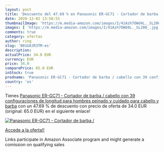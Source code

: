 ```yaml
---
layout: post
title: 'Descuento del 47.69 % en Panasonic ER-GC71 - Cortador de barba / '
date: 2020-12-02 13:50:53
thumbnailImage: 'https://m.media-amazon.com/images/I/41Azh7OWd4L._SL200_.jpg'
images: [ 'https://m.media-amazon.com/images/I/41Azh7OWd4L._SL200_.jpg' ]
comments: true
category: ofertas
author: ring
slug: 'B01G8JR3TM-es'
description:
actualPrice: 34.0 EUR
currency: EUR
price: 34.0
comparePrice: 65.0 EUR
inStock: true
prodname: 'Panasonic ER-GC71 - Cortador de barba / cabello con 39 configuraciones de longitud  para hombres  peinado y cuidado para cabello y barba'
country: 'es'
---
```


Tienes [Panasonic ER-GC71 - Cortador de barba / cabello con 39 configuraciones de longitud  para hombres  peinado y cuidado para cabello y barba](https://www.amazon.es/dp/B01G8JR3TM/?tag=tolees-21) con un 47.69 % de descuento con precio de oferta de 34.0 EUR (original: 65.0 EUR) en el siguiente enlace!

[![Panasonic ER-GC71 - Cortador de barba / ](https://m.media-amazon.com/images/I/41Azh7OWd4L._SL200_.jpg)](https://www.amazon.es/dp/B01G8JR3TM/?tag=tolees-21)

[Accede a la oferta!!](https://www.amazon.es/dp/B01G8JR3TM/?tag=tolees-21)

Links participate in Amazon Associate program and might generate a comission on qualifying sales


